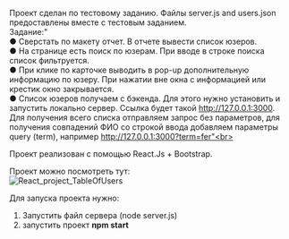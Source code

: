 Проект сделан по тестовому заданию. Файлы server.js and users.json предоставлены вместе с тестовым заданием. <br>
Задание:"<br>
● Сверстать по макету отчет. В отчете вывести список юзеров.<br>
● На странице есть поиск по юзерам. При вводе в строке поиска список фильтруется.<br>
● При клике по карточке выводить в pop-up дополнительную информацию по юзеру. При нажатии вне окна с информацией или крестик окно закрывается.<br>
● Список юзеров получаем с бэкенда. Для этого нужно установить и запустить локально сервер. Ссылка будет такой http://127.0.0.1:3000. Для получения всего списка отправляем запрос без параметров, для получения совпадений ФИО со строкой ввода добавляем параметры query (term), например http://127.0.0.1:3000?term=fer"<br>

Проект реализован с помощью React.Js + Bootstrap.<br>

Проект можно посмотреть тут:<br>
![React_project_TableOfUsers](https://user-images.githubusercontent.com/65776059/195890659-e60e4c0b-bbcc-4f77-9ad5-bc75e3d5f3fa.gif)

Для запуска проекта нужно:<br>

1. Запустить файл сервера (node server.js)<br>
2. запустить проект <strong>npm start</strong><br>
